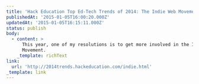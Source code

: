 ```yaml
---
title: 'Hack Education Top Ed-Tech Trends of 2014: The Indie Web Movement'
publishedAt: '2015-01-05T16:00:20.000Z'
updatedAt: '2015-01-05T16:15:11.000Z'
status: publish
body:
  - content: >
      This year, one of my resolutions is to get more involved in the Indie Web
      Movement.
    _template: richText
link:
  url: 'http://2014trends.hackeducation.com/indie.html'
_template: link
---
```


